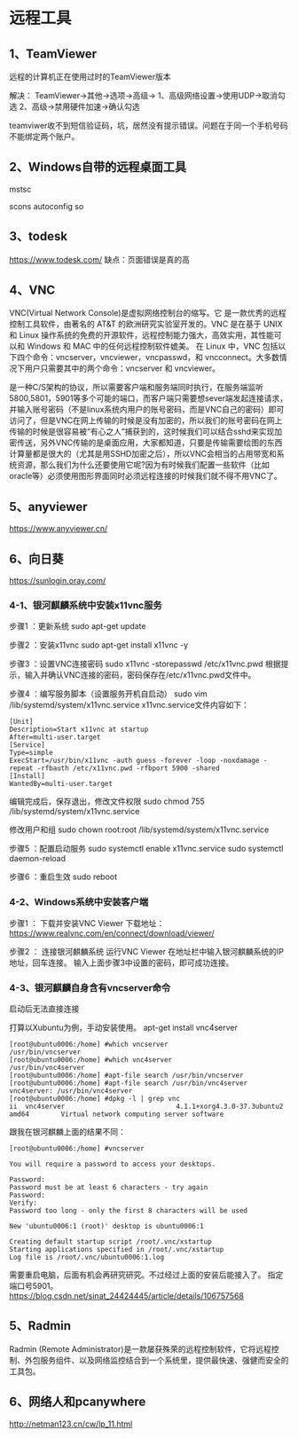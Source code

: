 # 远程工具

## 1、TeamViewer
远程的计算机正在使用过时的TeamViewer版本

解决：
TeamViewer->其他->选项->高级->
1、高级网络设置->使用UDP->取消勾选
2、高级->禁用硬件加速->确认勾选

teamviwer收不到短信验证码，坑，居然没有提示错误。问题在于同一个手机号码不能绑定两个账户。

## 2、Windows自带的远程桌面工具
mstsc

scons
autoconfig
so

## 3、todesk
https://www.todesk.com/
缺点：页面错误是真的高

## 4、VNC
VNC(Virtual Network Console)是虚拟网络控制台的缩写。它 是一款优秀的远程控制工具软件，由著名的 AT&T 的欧洲研究实验室开发的。VNC 是在基于 UNIX 和 Linux 操作系统的免费的开源软件，远程控制能力强大，高效实用，其性能可以和 Windows 和 MAC 中的任何远程控制软件媲美。 在 Linux 中，VNC 包括以下四个命令：vncserver，vncviewer，vncpasswd，和 vncconnect。大多数情况下用户只需要其中的两个命令：vncserver 和 vncviewer。

是一种C/S架构的协议，所以需要客户端和服务端同时执行，在服务端监听5800,5801，5901等多个可能的端口，而客户端只需要想sever端发起连接请求，并输入账号密码（不是linux系统内用户的账号密码，而是VNC自己的密码）即可访问了，但是VNC在网上传输的时候是没有加密的，所以我们的账号密码在网上传输的时候是很容易被“有心之人”捕获到的，这时候我们可以结合sshd来实现加密传送，另外VNC传输的是桌面应用，大家都知道，只要是传输需要绘图的东西计算量都是很大的（尤其是用SSHD加密之后），所以VNC会相当的占用带宽和系统资源，那么我们为什么还要使用它呢?因为有时候我们配置一些软件（比如oracle等）必须使用图形界面同时必须远程连接的时候我们就不得不用VNC了。

## 5、anyviewer
https://www.anyviewer.cn/

## 6、向日葵
https://sunlogin.oray.com/

### 4-1、银河麒麟系统中安装x11vnc服务
步骤1 ：更新系统
sudo apt-get update

步骤2 ：安装x11vnc
sudo apt-get install x11vnc -y

步骤3 ：设置VNC连接密码
sudo x11vnc -storepasswd /etc/x11vnc.pwd
根据提示，输入并确认VNC连接的密码，密码保存在/etc/x11vnc.pwd文件中。

步骤4 ：编写服务脚本（设置服务开机自启动）
sudo vim /lib/systemd/system/x11vnc.service
x11vnc.service文件内容如下：
```
[Unit]
Description=Start x11vnc at startup
After=multi-user.target
[Service]
Type=simple
ExecStart=/usr/bin/x11vnc -auth guess -forever -loop -noxdamage -repeat -rfbauth /etc/x11vnc.pwd -rfbport 5900 -shared
[Install]
WantedBy=multi-user.target
```
编辑完成后，保存退出，修改文件权限
sudo chmod 755 /lib/systemd/system/x11vnc.service

修改用户和组
sudo chown root:root /lib/systemd/system/x11vnc.service

步骤5 ：配置启动服务
sudo systemctl enable x11vnc.service
sudo systemctl daemon-reload

步骤6 ：重启生效
sudo reboot

### 4-2、Windows系统中安装客户端
步骤1 ： 下载并安装VNC Viewer
下载地址：https://www.realvnc.com/en/connect/download/viewer/

步骤2 ： 连接银河麒麟系统
运行VNC Viewer
在地址栏中输入银河麒麟系统的IP地址，回车连接。
输入上面步骤3中设置的密码，即可成功连接。

### 4-3、银河麒麟自身含有vncserver命令
启动后无法直接连接

打算以Xubuntu为例，手动安装使用。
apt-get install vnc4server
```
[root@ubuntu0006:/home] #which vncserver
/usr/bin/vncserver
[root@ubuntu0006:/home] #which vnc4server
/usr/bin/vnc4server
[root@ubuntu0006:/home] #apt-file search /usr/bin/vncserver
[root@ubuntu0006:/home] #apt-file search /usr/bin/vnc4server
vnc4server: /usr/bin/vnc4server
[root@ubuntu0006:/home] #dpkg -l | grep vnc
ii  vnc4server                            4.1.1+xorg4.3.0-37.3ubuntu2                     amd64        Virtual network computing server software
```

跟我在银河麒麟上面的结果不同：
```
[root@ubuntu0006:/home] #vncserver

You will require a password to access your desktops.

Password:
Password must be at least 6 characters - try again
Password:
Verify:
Password too long - only the first 8 characters will be used

New 'ubuntu0006:1 (root)' desktop is ubuntu0006:1

Creating default startup script /root/.vnc/xstartup
Starting applications specified in /root/.vnc/xstartup
Log file is /root/.vnc/ubuntu0006:1.log
```
需要重启电脑，后面有机会再研究研究。不过经过上面的安装后能接入了。
指定端口号5901。
https://blog.csdn.net/sinat_24424445/article/details/106757568

## 5、Radmin 
Radmin (Remote Administrator)是一款屡获殊荣的远程控制软件，它将远程控制、外包服务组件、以及网络监控结合到一个系统里，提供最快速、强健而安全的工具包。

## 6、网络人和pcanywhere
http://netman123.cn/cw/lp_11.html